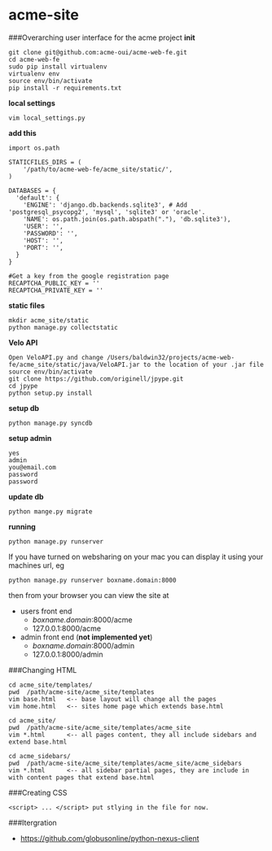acme-site
=========

###Overarching user interface for the acme project
**init**

    git clone git@github.com:acme-oui/acme-web-fe.git
    cd acme-web-fe
    sudo pip install virtualenv
    virtualenv env
    source env/bin/activate
    pip install -r requirements.txt

**local settings**
    
    vim local_settings.py

**add this**

    import os.path

    STATICFILES_DIRS = (
        '/path/to/acme-web-fe/acme_site/static/',
    )

    DATABASES = {
      'default': {
        'ENGINE': 'django.db.backends.sqlite3', # Add 'postgresql_psycopg2', 'mysql', 'sqlite3' or 'oracle'.
        'NAME': os.path.join(os.path.abspath("."), 'db.sqlite3'),
        'USER': '',
        'PASSWORD': '',
        'HOST': '',
        'PORT': '',
      }
    }

    #Get a key from the google registration page
    RECAPTCHA_PUBLIC_KEY = ''
    RECAPTCHA_PRIVATE_KEY = ''

**static files**

    mkdir acme_site/static
    python manage.py collectstatic

**Velo API**

    Open VeloAPI.py and change /Users/baldwin32/projects/acme-web-fe/acme_site/static/java/VeloAPI.jar to the location of your .jar file
    source env/bin/activate
    git clone https://github.com/originell/jpype.git
    cd jpype
    python setup.py install 

**setup db**

    python manage.py syncdb
    
**setup admin**

    yes
    admin
    you@email.com
    password
    password

**update db**

    python mange.py migrate

**running**

    python manage.py runserver 

If you have turned on websharing on your mac you can display it using your machines url, eg 

    python manage.py runserver boxname.domain:8000

then from your browser you can view the site at 

* users front end
  * *boxname.domain*:8000/acme
  * 127.0.0.1:8000/acme
* admin front end (**not implemented yet**)
  * *boxname.domain*:8000/admin
  * 127.0.0.1:8000/admin


###Changing HTML

    cd acme_site/templates/
    pwd  /path/acme-site/acme_site/templates
    vim base.html   <-- base layout will change all the pages
    vim home.html   <-- sites home page which extends base.html

    cd acme_site/
    pwd  /path/acme-site/acme_site/templates/acme_site
    vim *.html      <-- all pages content, they all include sidebars and extend base.html 
  
    cd acme_sidebars/
    pwd  /path/acme-site/acme_site/templates/acme_site/acme_sidebars
    vim *.html      <-- all sidebar partial pages, they are include in with content pages that extend base.html 

###Creating CSS

    <script> ... </script> put stlying in the file for now.

###Itergration
* https://github.com/globusonline/python-nexus-client 
